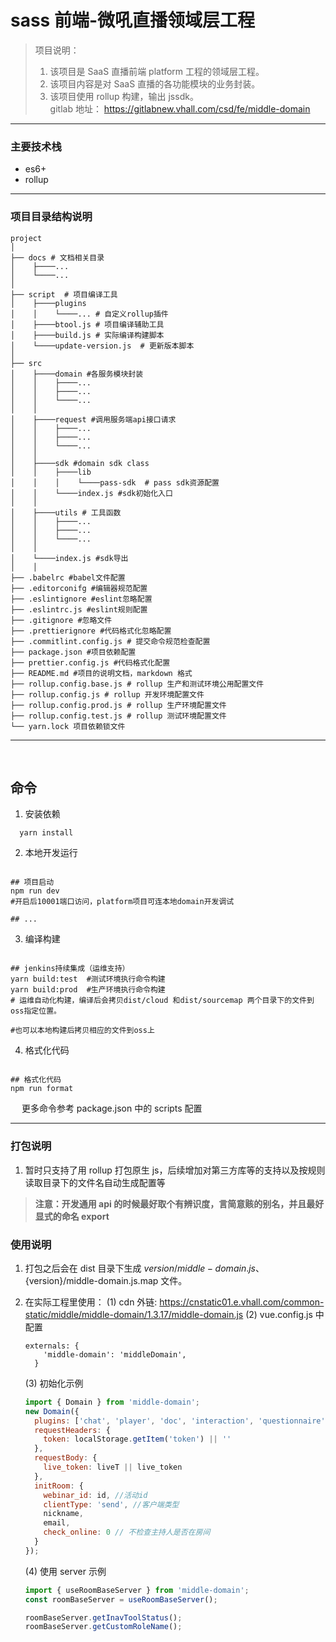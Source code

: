 # sass 前端-微吼直播领域层工程

> 项目说明：
>
> 1. 该项目是 SaaS 直播前端 platform 工程的领域层工程。
> 2. 该项目内容是对 SaaS 直播的各功能模块的业务封装。
> 3. 该项目使用 rollup 构建，输出 jssdk。  
>    gitlab 地址： https://gitlabnew.vhall.com/csd/fe/middle-domain

---

### 主要技术栈

- es6+
- rollup

---

### 项目目录结构说明

```
project
│
├── docs # 文档相关目录
│    ├────...
│    └────...
│
├── script  # 项目编译工具
│    ├────plugins
│    │    └────... # 自定义rollup插件
│    ├────btool.js # 项目编译辅助工具
│    ├────build.js # 实际编译构建脚本
│    └────update-version.js  # 更新版本脚本
│
├── src
│    ├────domain #各服务模块封装
│    │    ├────...
│    │    ├────...
│    │    └────...
│    │
│    ├────request #调用服务端api接口请求
│    │    ├────...
│    │    ├────...
│    │    └────...
│    │
│    ├────sdk #domain sdk class
│    │    ├────lib
│    │    │    └────pass-sdk  # pass sdk资源配置
│    │    └────index.js #sdk初始化入口
│    │
│    ├────utils # 工具函数
│    │    ├────...
│    │    ├────...
│    │    └────...
│    │
│    └────index.js #sdk导出
│    │
├── .babelrc #babel文件配置
├── .editorconifg #编辑器规范配置
├── .eslintignore #eslint忽略配置
├── .eslintrc.js #eslint规则配置
├── .gitignore #忽略文件
├── .prettierignore #代码格式化忽略配置
├── .commitlint.config.js # 提交命令规范检查配置
├── package.json #项目依赖配置
├── prettier.config.js #代码格式化配置
├── README.md #项目的说明文档，markdown 格式
├── rollup.config.base.js # rollup 生产和测试环境公用配置文件
├── rollup.config.js # rollup 开发环境配置文件
├── rollup.config.prod.js # rollup 生产环境配置文件
├── rollup.config.test.js # rollup 测试环境配置文件
└── yarn.lock 项目依赖锁文件

```

---

&nbsp;

## 命令

1. 安装依赖

```shell
  yarn install
```

2. 本地开发运行

```shell

## 项目启动
npm run dev
#开启后10001端口访问，platform项目可连本地domain开发调试

## ...

```

3. 编译构建

```shell

## jenkins持续集成（运维支持）
yarn build:test  #测试环境执行命令构建
yarn build:prod  #生产环境执行命令构建
# 运维自动化构建，编译后会拷贝dist/cloud 和dist/sourcemap 两个目录下的文件到oss指定位置。

#也可以本地构建后拷贝相应的文件到oss上

```

4. 格式化代码

```shell

## 格式化代码
npm run format

```

&emsp; 更多命令参考 package.json 中的 scripts 配置

---

### 打包说明

1. 暂时只支持了用 rollup 打包原生 js，后续增加对第三方库等的支持以及按规则读取目录下的文件名自动生成配置等

> **注意：开发通用 api 的时候最好取个有辨识度，言简意赅的别名，并且最好显式的命名 export**

### 使用说明

1. 打包之后会在 dist 目录下生成 ${version}/middle-domain.js、${version}/middle-domain.js.map 文件。
2. 在实际工程里使用：
   (1) cdn 外链: https://cnstatic01.e.vhall.com/common-static/middle/middle-domain/1.3.17/middle-domain.js
   (2) vue.config.js 中配置

   ```
   externals: {
       'middle-domain': 'middleDomain',
     }
   ```

   (3) 初始化示例

   ```js
   import { Domain } from 'middle-domain';
   new Domain({
     plugins: ['chat', 'player', 'doc', 'interaction', 'questionnaire'],
     requestHeaders: {
       token: localStorage.getItem('token') || ''
     },
     requestBody: {
       live_token: liveT || live_token
     },
     initRoom: {
       webinar_id: id, //活动id
       clientType: 'send', //客户端类型
       nickname,
       email,
       check_online: 0 // 不检查主持人是否在房间
     }
   });
   ```

   (4) 使用 server 示例

   ```js
   import { useRoomBaseServer } from 'middle-domain';
   const roomBaseServer = useRoomBaseServer();

   roomBaseServer.getInavToolStatus();
   roomBaseServer.getCustomRoleName();
   ```

